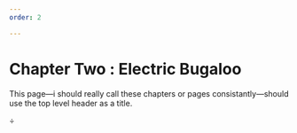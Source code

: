 ```yaml
---
order: 2

---
```


# Chapter Two : Electric Bugaloo

This page​—i should really call these chapters or pages consistantly​—should use the top level header as a title.

÷